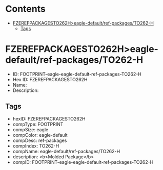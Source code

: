 



Contents
========

* [FZEREFPACKAGESTO262H>eagle-default/ref-packages/TO262-H](#fzerefpackagesto262heagle-defaultref-packagesto262-h)
	* [Tags](#tags)

# FZEREFPACKAGESTO262H>eagle-default/ref-packages/TO262-H

- ID: FOOTPRINT-eagle-eagle-default-ref-packages-TO262-H
- Hex ID: FZEREFPACKAGESTO262H
- Name: 
- Description: 

## Tags

- hexID: FZEREFPACKAGESTO262H
- oompType: FOOTPRINT
- oompSize: eagle
- oompColor: eagle-default
- oompDesc: ref-packages
- oompIndex: TO262-H
- oompName: eagle-default/ref-packages/TO262-H
- description: &lt;b&gt;Molded Package&lt;/b&gt;
- oompID: FOOTPRINT-eagle-eagle-default-ref-packages-TO262-H
